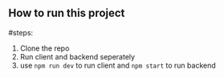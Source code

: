 ## How to run this project
#steps:
1. Clone the repo 
2. Run client and backend seperately
3. use ```npm run dev``` to run client and ```npm start``` to run backend
